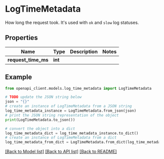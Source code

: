 # LogTimeMetadata

How long the request took. It's used with `ok` and `slow` log statuses.

## Properties

Name | Type | Description | Notes
------------ | ------------- | ------------- | -------------
**request_time_ms** | **int** |  | 

## Example

```python
from openapi_client.models.log_time_metadata import LogTimeMetadata

# TODO update the JSON string below
json = "{}"
# create an instance of LogTimeMetadata from a JSON string
log_time_metadata_instance = LogTimeMetadata.from_json(json)
# print the JSON string representation of the object
print(LogTimeMetadata.to_json())

# convert the object into a dict
log_time_metadata_dict = log_time_metadata_instance.to_dict()
# create an instance of LogTimeMetadata from a dict
log_time_metadata_from_dict = LogTimeMetadata.from_dict(log_time_metadata_dict)
```
[[Back to Model list]](../README.md#documentation-for-models) [[Back to API list]](../README.md#documentation-for-api-endpoints) [[Back to README]](../README.md)


